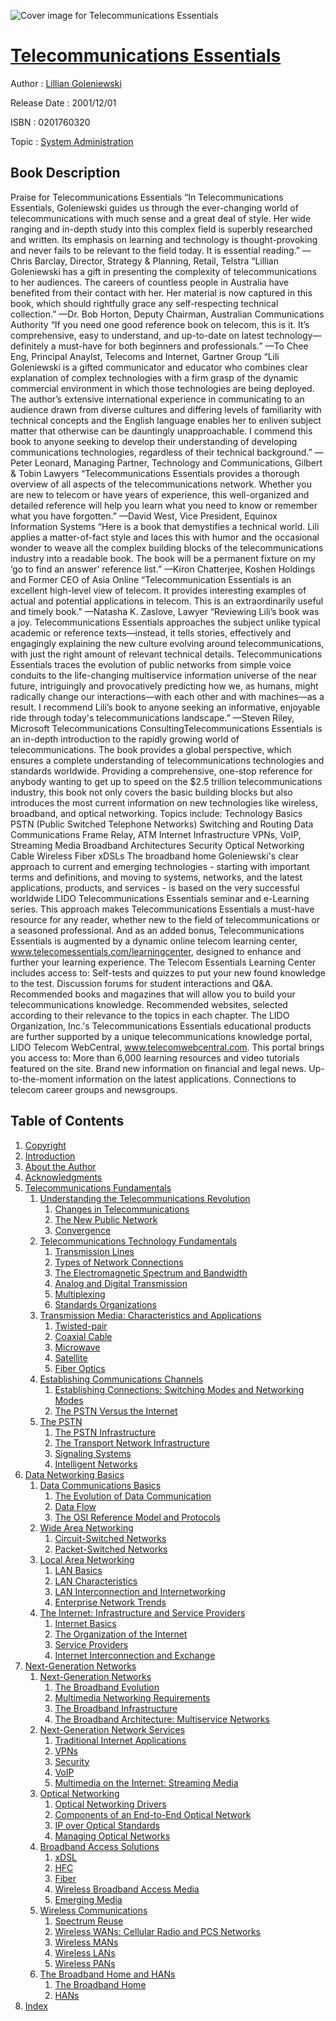 ![Cover image for Telecommunications Essentials](https://imgdetail.ebookreading.net/cover/cover/system_admin/EB0201760320.jpg)

[Telecommunications Essentials](https://ebookreading.net/view/book/Telecommunications+Essentials-EB0201760320_1.html "Telecommunications Essentials")
====================================================================================================================

Author : [Lillian Goleniewski](https://ebookreading.net/search/author/Lillian+Goleniewski)

Release Date : 2001/12/01

ISBN : 0201760320

Topic : [System Administration](https://ebookreading.net/search/category/system-administration)

Book Description
-----------------

Praise for Telecommunications Essentials
“In Telecommunications Essentials, Goleniewski guides us through the ever-changing world of telecommunications with much sense and a great deal of style. Her wide ranging and in-depth study into this complex field is superbly researched and written. Its emphasis on learning and technology is thought-provoking and never fails to be relevant to the field today. It is essential reading.”
—Chris Barclay, Director, Strategy &amp; Planning, Retail, Telstra
“Lillian Goleniewski has a gift in presenting the complexity of telecommunications to her audiences. The careers of countless people in Australia have benefited from their contact with her. Her material is now captured in this book, which should rightfully grace any self-respecting technical collection.”
—Dr. Bob Horton, Deputy Chairman, Australian Communications Authority
“If you need one good reference book on telecom, this is it. It’s comprehensive, easy to understand, and up-to-date on latest technology—definitely a must-have for both beginners and professionals.”
—To Chee Eng, Principal Anaylst, Telecoms and Internet, Gartner Group
“Lili Goleniewski is a gifted communicator and educator who combines clear explanation of complex technologies with a firm grasp of the dynamic commercial environment in which those technologies are being deployed. The author’s extensive international experience in communicating to an audience drawn from diverse cultures and differing levels of familiarity with technical concepts and the English language enables her to enliven subject matter that otherwise can be dauntingly unapproachable. I commend this book to anyone seeking to develop their understanding of developing communications technologies, regardless of their technical background.”
—Peter Leonard, Managing Partner, Technology and Communications, Gilbert &amp; Tobin Lawyers
“Telecommunications Essentials provides a thorough overview of all aspects of the telecommunications network. Whether you are new to telecom or have years of experience, this well-organized and detailed reference will help you learn what you need to know or remember what you have forgotten.”
—David West, Vice President, Equinox Information Systems
“Here is a book that demystifies a technical world. Lili applies a matter-of-fact style and laces this with humor and the occasional wonder to weave all the complex building blocks of the telecommunications industry into a readable book. The book will be a permanent fixture on my ‘go to find an answer’ reference list.”
—Kiron Chatterjee, Koshen Holdings and Former CEO of Asia Online
“Telecommunication Essentials is an excellent high-level view of telecom. It provides interesting examples of actual and potential applications in telecom. This is an extraordinarily useful and timely book.”
—Natasha K. Zaslove, Lawyer
“Reviewing Lili’s book was a joy. Telecommunications Essentials approaches the subject unlike typical academic or reference texts—instead, it tells stories, effectively and engagingly explaining the new culture evolving around telecommunications, with just the right amount of relevant technical details. Telecommunications Essentials traces the evolution of public networks from simple voice conduits to the life-changing multiservice information universe of the near future, intriguingly and provocatively predicting how we, as humans, might radically change our interactions—with each other and with machines—as a result. I recommend Lili’s book to anyone seeking an informative, enjoyable ride through today's telecommunications landscape.”
—Steven Riley, Microsoft Telecommunications ConsultingTelecommunications Essentials is an in-depth introduction to the rapidly growing world of telecommunications. The book provides a global perspective, which ensures a complete understanding of telecommunications technologies and standards worldwide. Providing a comprehensive, one-stop reference for anybody wanting to get up to speed on the $2.5 trillion telecommunications industry, this book not only covers the basic building blocks but also introduces the most current information on new technologies like wireless, broadband, and optical networking. Topics include:
Technology Basics
PSTN (Public Switched Telephone Networks)
Switching and Routing
Data Communications
Frame Relay, ATM
Internet Infrastructure
VPNs, VoIP, Streaming Media
Broadband Architectures
Security
Optical Networking
Cable
Wireless
Fiber
xDSLs
The broadband home
Goleniewski's clear approach to current and emerging technologies - starting with important terms and definitions, and moving to systems, networks, and the latest applications, products, and services - is based on the very successful worldwide LIDO Telecommunications Essentials seminar and e-Learning series. This approach makes Telecommunications Essentials a must-have resource for any reader, whether new to the field of telecommunications or a seasoned professional.
And as an added bonus, Telecommunications Essentials is augmented by a dynamic online telecom learning center, www.telecomessentials.com/learningcenter, designed to enhance and further your learning experience. The Telecom Essentials Learning Center includes access to:
Self-tests and quizzes to put your new found knowledge to the test.
Discussion forums for student interactions and Q&amp;A.
Recommended books and magazines that will allow you to build your telecommunications knowledge.
Recommended websites, selected according to their relevance to the topics in each chapter.
The LIDO Organization, Inc.'s Telecommunications Essentials educational products are further supported by a unique telecommunications knowledge portal, LIDO Telecom WebCentral, www.telecomwebcentral.com. This portal brings you access to:
More than 6,000 learning resources and video tutorials featured on the site.
Brand new information on financial and legal news.
Up-to-the-moment information on the latest applications.
Connections to telecom career groups and newsgroups.
              
Table of Contents
-----------------

1. [Copyright](https://ebookreading.net/view/book/Telecommunications+Essentials-EB0201760320_1.html)
1. [Introduction](https://ebookreading.net/view/book/Telecommunications+Essentials-EB0201760320_2.html)
1. [About the Author](https://ebookreading.net/view/book/Telecommunications+Essentials-EB0201760320_3.html)
1. [Acknowledgments](https://ebookreading.net/view/book/Telecommunications+Essentials-EB0201760320_4.html)
1. [Telecommunications Fundamentals](https://ebookreading.net/view/book/Telecommunications+Essentials-EB0201760320_5.html)
    1. [Understanding the Telecommunications Revolution](https://ebookreading.net/view/book/Telecommunications+Essentials-EB0201760320_6.html)
        1. [Changes in Telecommunications](https://ebookreading.net/view/book/Telecommunications+Essentials-EB0201760320_7.html)
        1. [The New Public Network](https://ebookreading.net/view/book/Telecommunications+Essentials-EB0201760320_8.html)
        1. [Convergence](https://ebookreading.net/view/book/Telecommunications+Essentials-EB0201760320_9.html)
    1. [Telecommunications Technology Fundamentals](https://ebookreading.net/view/book/Telecommunications+Essentials-EB0201760320_10.html)
        1. [Transmission Lines](https://ebookreading.net/view/book/Telecommunications+Essentials-EB0201760320_11.html)
        1. [Types of Network Connections](https://ebookreading.net/view/book/Telecommunications+Essentials-EB0201760320_12.html)
        1. [The Electromagnetic Spectrum and Bandwidth](https://ebookreading.net/view/book/Telecommunications+Essentials-EB0201760320_13.html)
        1. [Analog and Digital Transmission](https://ebookreading.net/view/book/Telecommunications+Essentials-EB0201760320_14.html)
        1. [Multiplexing](https://ebookreading.net/view/book/Telecommunications+Essentials-EB0201760320_15.html)
        1. [Standards Organizations](https://ebookreading.net/view/book/Telecommunications+Essentials-EB0201760320_16.html)
    1. [Transmission Media: Characteristics and Applications](https://ebookreading.net/view/book/Telecommunications+Essentials-EB0201760320_17.html)
        1. [Twisted-pair](https://ebookreading.net/view/book/Telecommunications+Essentials-EB0201760320_18.html)
        1. [Coaxial Cable](https://ebookreading.net/view/book/Telecommunications+Essentials-EB0201760320_19.html)
        1. [Microwave](https://ebookreading.net/view/book/Telecommunications+Essentials-EB0201760320_20.html)
        1. [Satellite](https://ebookreading.net/view/book/Telecommunications+Essentials-EB0201760320_21.html)
        1. [Fiber Optics](https://ebookreading.net/view/book/Telecommunications+Essentials-EB0201760320_22.html)
    1. [Establishing Communications Channels](https://ebookreading.net/view/book/Telecommunications+Essentials-EB0201760320_23.html)
        1. [Establishing Connections: Switching Modes and Networking Modes](https://ebookreading.net/view/book/Telecommunications+Essentials-EB0201760320_24.html)
        1. [The PSTN Versus the Internet](https://ebookreading.net/view/book/Telecommunications+Essentials-EB0201760320_25.html)
    1. [The PSTN](https://ebookreading.net/view/book/Telecommunications+Essentials-EB0201760320_26.html)
        1. [The PSTN Infrastructure](https://ebookreading.net/view/book/Telecommunications+Essentials-EB0201760320_27.html)
        1. [The Transport Network Infrastructure](https://ebookreading.net/view/book/Telecommunications+Essentials-EB0201760320_28.html)
        1. [Signaling Systems](https://ebookreading.net/view/book/Telecommunications+Essentials-EB0201760320_29.html)
        1. [Intelligent Networks](https://ebookreading.net/view/book/Telecommunications+Essentials-EB0201760320_30.html)
1. [Data Networking Basics](https://ebookreading.net/view/book/Telecommunications+Essentials-EB0201760320_31.html)
    1. [Data Communications Basics](https://ebookreading.net/view/book/Telecommunications+Essentials-EB0201760320_32.html)
        1. [The Evolution of Data Communication](https://ebookreading.net/view/book/Telecommunications+Essentials-EB0201760320_33.html)
        1. [Data Flow](https://ebookreading.net/view/book/Telecommunications+Essentials-EB0201760320_34.html)
        1. [The OSI Reference Model and Protocols](https://ebookreading.net/view/book/Telecommunications+Essentials-EB0201760320_35.html)
    1. [Wide Area Networking](https://ebookreading.net/view/book/Telecommunications+Essentials-EB0201760320_36.html)
        1. [Circuit-Switched Networks](https://ebookreading.net/view/book/Telecommunications+Essentials-EB0201760320_37.html)
        1. [Packet-Switched Networks](https://ebookreading.net/view/book/Telecommunications+Essentials-EB0201760320_38.html)
    1. [Local Area Networking](https://ebookreading.net/view/book/Telecommunications+Essentials-EB0201760320_39.html)
        1. [LAN Basics](https://ebookreading.net/view/book/Telecommunications+Essentials-EB0201760320_40.html)
        1. [LAN Characteristics](https://ebookreading.net/view/book/Telecommunications+Essentials-EB0201760320_41.html)
        1. [LAN Interconnection and Internetworking](https://ebookreading.net/view/book/Telecommunications+Essentials-EB0201760320_42.html)
        1. [Enterprise Network Trends](https://ebookreading.net/view/book/Telecommunications+Essentials-EB0201760320_43.html)
    1. [The Internet: Infrastructure and Service Providers](https://ebookreading.net/view/book/Telecommunications+Essentials-EB0201760320_44.html)
        1. [Internet Basics](https://ebookreading.net/view/book/Telecommunications+Essentials-EB0201760320_45.html)
        1. [The Organization of the Internet](https://ebookreading.net/view/book/Telecommunications+Essentials-EB0201760320_46.html)
        1. [Service Providers](https://ebookreading.net/view/book/Telecommunications+Essentials-EB0201760320_47.html)
        1. [Internet Interconnection and Exchange](https://ebookreading.net/view/book/Telecommunications+Essentials-EB0201760320_48.html)
1. [Next-Generation Networks](https://ebookreading.net/view/book/Telecommunications+Essentials-EB0201760320_49.html)
    1. [Next-Generation Networks](https://ebookreading.net/view/book/Telecommunications+Essentials-EB0201760320_50.html)
        1. [The Broadband Evolution](https://ebookreading.net/view/book/Telecommunications+Essentials-EB0201760320_51.html)
        1. [Multimedia Networking Requirements](https://ebookreading.net/view/book/Telecommunications+Essentials-EB0201760320_52.html)
        1. [The Broadband Infrastructure](https://ebookreading.net/view/book/Telecommunications+Essentials-EB0201760320_53.html)
        1. [The Broadband Architecture: Multiservice Networks](https://ebookreading.net/view/book/Telecommunications+Essentials-EB0201760320_54.html)
    1. [Next-Generation Network Services](https://ebookreading.net/view/book/Telecommunications+Essentials-EB0201760320_55.html)
        1. [Traditional Internet Applications](https://ebookreading.net/view/book/Telecommunications+Essentials-EB0201760320_56.html)
        1. [VPNs](https://ebookreading.net/view/book/Telecommunications+Essentials-EB0201760320_57.html)
        1. [Security](https://ebookreading.net/view/book/Telecommunications+Essentials-EB0201760320_58.html)
        1. [VoIP](https://ebookreading.net/view/book/Telecommunications+Essentials-EB0201760320_59.html)
        1. [Multimedia on the Internet: Streaming Media](https://ebookreading.net/view/book/Telecommunications+Essentials-EB0201760320_60.html)
    1. [Optical Networking](https://ebookreading.net/view/book/Telecommunications+Essentials-EB0201760320_61.html)
        1. [Optical Networking Drivers](https://ebookreading.net/view/book/Telecommunications+Essentials-EB0201760320_62.html)
        1. [Components of an End-to-End Optical Network](https://ebookreading.net/view/book/Telecommunications+Essentials-EB0201760320_63.html)
        1. [IP over Optical Standards](https://ebookreading.net/view/book/Telecommunications+Essentials-EB0201760320_64.html)
        1. [Managing Optical Networks](https://ebookreading.net/view/book/Telecommunications+Essentials-EB0201760320_65.html)
    1. [Broadband Access Solutions](https://ebookreading.net/view/book/Telecommunications+Essentials-EB0201760320_66.html)
        1. [xDSL](https://ebookreading.net/view/book/Telecommunications+Essentials-EB0201760320_67.html)
        1. [HFC](https://ebookreading.net/view/book/Telecommunications+Essentials-EB0201760320_68.html)
        1. [Fiber](https://ebookreading.net/view/book/Telecommunications+Essentials-EB0201760320_69.html)
        1. [Wireless Broadband Access Media](https://ebookreading.net/view/book/Telecommunications+Essentials-EB0201760320_70.html)
        1. [Emerging Media](https://ebookreading.net/view/book/Telecommunications+Essentials-EB0201760320_71.html)
    1. [Wireless Communications](https://ebookreading.net/view/book/Telecommunications+Essentials-EB0201760320_72.html)
        1. [Spectrum Reuse](https://ebookreading.net/view/book/Telecommunications+Essentials-EB0201760320_73.html)
        1. [Wireless WANs: Cellular Radio and PCS Networks](https://ebookreading.net/view/book/Telecommunications+Essentials-EB0201760320_74.html)
        1. [Wireless MANs](https://ebookreading.net/view/book/Telecommunications+Essentials-EB0201760320_75.html)
        1. [Wireless LANs](https://ebookreading.net/view/book/Telecommunications+Essentials-EB0201760320_76.html)
        1. [Wireless PANs](https://ebookreading.net/view/book/Telecommunications+Essentials-EB0201760320_77.html)
    1. [The Broadband Home and HANs](https://ebookreading.net/view/book/Telecommunications+Essentials-EB0201760320_78.html)
        1. [The Broadband Home](https://ebookreading.net/view/book/Telecommunications+Essentials-EB0201760320_79.html)
        1. [HANs](https://ebookreading.net/view/book/Telecommunications+Essentials-EB0201760320_80.html)
1. [Index](https://ebookreading.net/view/book/Telecommunications+Essentials-EB0201760320_81.html)

